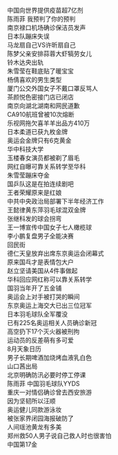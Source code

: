 中国向世界提供疫苗超7亿剂  
陈雨菲 我预判了你的预判  
南京禄口机场确诊保洁员发声  
日本队蹦床失误  
马龙扇自己VS许昕扇自己  
陈梦父亲安排蒜蓉大虾犒劳女儿  
铃木达央出轨  
朱雪莹在鞋底贴了暖宝宝  
杨倩喜欢的男生类型  
厦门公交外国女子不戴口罩反骂人  
茶颜悦色密接门店已闭店  
南京向湖北湖南和网民道歉  
CA910航班曾被10次熔断  
乐视网拖欠喜羊羊出品方410万  
日本柔道已获九枚金牌  
奥运会金牌只有6克黄金  
华中科技大学  
玉楼春女演员都被剃了眉毛  
网红自曝可靠关系转学至华科  
朱雪莹蹦床夺金  
国乒队这是在拍连续剧吧  
王者荣耀原来是红娘  
中共中央政治局部署下半年经济工作  
王懿律黄东萍羽毛球混双金牌  
张继科发的球会拐弯  
王一博宣传中国女子七人橄榄球  
李小鹏复盘男子全能决赛  
回民街  
德仁天皇放弃出席东京奥运会闭幕式  
原来国乓才是表情包大户  
赵立坚请美国从4件事做起  
华科回应网红称可以靠关系转学  
国羽当年开了五金铺  
奥运会上对手被打哭的瞬间  
东京奥运上海交大已出三位冠军  
日本羽毛球队全军覆没  
已有225名奥运相关人员确诊新冠  
高空扔下17个灭火器被刑拘  
运动员的反差萌有多可爱  
8月天象日历  
男子长期啤酒加烧烤血液乳白色  
山口茜出局  
北京明确防汛必要时停工停课  
陈雨菲 中国羽毛球队YYDS  
重庆一对情侣确诊曾去西安旅游  
因为坚韧所以汪顺  
奥运健儿同款游泳妆  
被张家界闭园海报破防了  
人间瑶池黄龙有多美  
郑州救50人男子说自己救人时也很害怕  
中国第17金  
